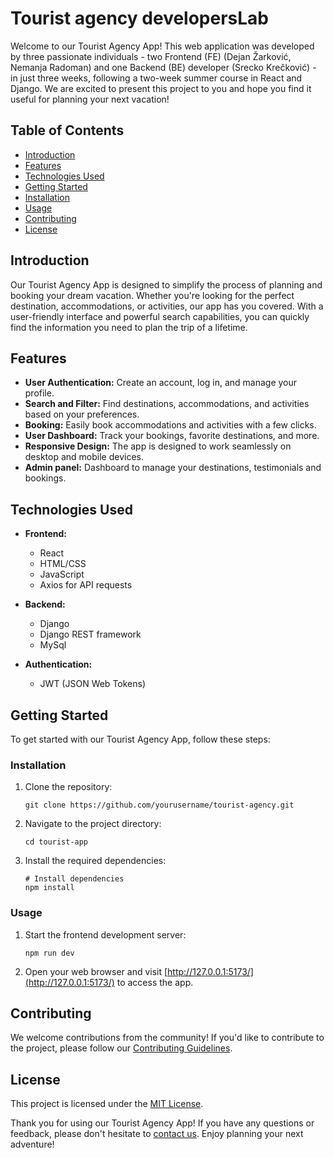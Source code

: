 # Tourist agency developersLab

Welcome to our Tourist Agency App! This web application was developed by three passionate individuals - two Frontend (FE) (Dejan Žarković, Nemanja Radoman) and one Backend (BE) developer (Srecko Krečković) - in just three weeks, following a two-week summer course in React and Django. We are excited to present this project to you and hope you find it useful for planning your next vacation!

## Table of Contents

- [Introduction](#introduction)
- [Features](#features)
- [Technologies Used](#technologies-used)
- [Getting Started](#getting-started)
- [Installation](#installation)
- [Usage](#usage)
- [Contributing](#contributing)
- [License](#license)

## Introduction

Our Tourist Agency App is designed to simplify the process of planning and booking your dream vacation. Whether you're looking for the perfect destination, accommodations, or activities, our app has you covered. With a user-friendly interface and powerful search capabilities, you can quickly find the information you need to plan the trip of a lifetime.

## Features

- **User Authentication:** Create an account, log in, and manage your profile.
- **Search and Filter:** Find destinations, accommodations, and activities based on your preferences.
- **Booking:** Easily book accommodations and activities with a few clicks.
- **User Dashboard:** Track your bookings, favorite destinations, and more.
- **Responsive Design:** The app is designed to work seamlessly on desktop and mobile devices.
- **Admin panel:** Dashboard to manage your destinations, testimonials and bookings.

## Technologies Used

- **Frontend:**

  - React
  - HTML/CSS
  - JavaScript
  - Axios for API requests

- **Backend:**

  - Django
  - Django REST framework
  - MySql

- **Authentication:**
  - JWT (JSON Web Tokens)

## Getting Started

To get started with our Tourist Agency App, follow these steps:

### Installation

1. Clone the repository:

   ```
   git clone https://github.com/yourusername/tourist-agency.git
   ```

2. Navigate to the project directory:

   ```
   cd tourist-app
   ```

3. Install the required dependencies:

   ```
   # Install dependencies
   npm install
   ```

### Usage

1. Start the frontend development server:

   ```
   npm run dev
   ```

2. Open your web browser and visit [http://127.0.0.1:5173/](http://127.0.0.1:5173/) to access the app.

## Contributing

We welcome contributions from the community! If you'd like to contribute to the project, please follow our [Contributing Guidelines](CONTRIBUTING.md).

## License

This project is licensed under the [MIT License](LICENSE.md).

Thank you for using our Tourist Agency App! If you have any questions or feedback, please don't hesitate to [contact us](mailto:your@email.com). Enjoy planning your next adventure!
